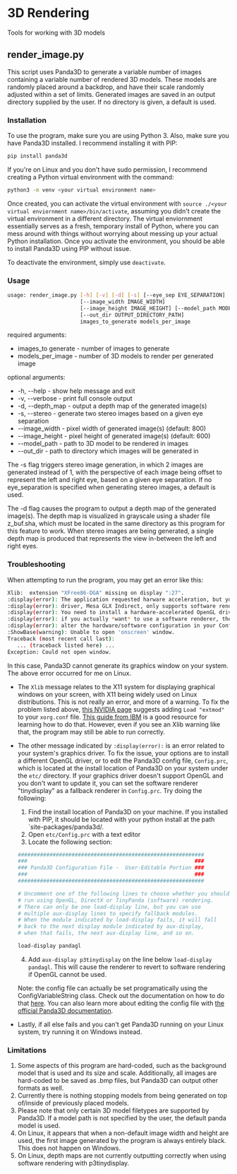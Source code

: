 # 3D Rendering
Tools for working with 3D models

## render_image.py
This script uses Panda3D to generate a variable number of images containing a variable number of rendered 3D models.
These models are randomly placed around a backdrop, and have their scale randomly adjusted within a set of limits.
Generated images are saved in an output directory supplied by the user. If no directory is given, a default is used.

### Installation
To use the program, make sure you are using Python 3. Also, make sure you have Panda3D installed. I recommend installing it with PIP:

```bash
pip install panda3d 
```

If you're on Linux and you don't have sudo permission, I recommend creating a Python virtual environment with the command:

```bash
python3 -m venv <your virtual environment name>
```

Once created, you can activate the virtual environment with `source ./<your virtual enviornment name>/bin/activate`, assuming you didn't create the virtual environment in a different directory. The virtual enviornment essentially serves as a fresh, temporary install of Python, where you can mess around with things without worrying about messing up your actual Python installation. Once you activate the environment, you should be able to install Panda3D using PIP without issue.

To deactivate the environment, simply use `deactivate`.

### Usage

```bash
usage: render_image.py [-h] [-v] [-d] [-s] [--eye_sep EYE_SEPARATION]
                       [--image_width IMAGE_WIDTH]
                       [--image_height IMAGE_HEIGHT] [--model_path MODEL_PATH]
                       [--out_dir OUTPUT_DIRECTORY_PATH]
                       images_to_generate models_per_image
```

required arguments:
* images_to generate - number of images to generate
* models_per_image   - number of 3D models to render per generated image

optional arguments:
* -h, --help         - show help message and exit
* -v, --verbose      - print full console output
* -d, --depth_map    - output a depth map of the generated image(s)
* -s, --stereo       - generate two stereo images based on a given eye separation
* --image_width      - pixel width of generated image(s) (default: 800)
* --image_height     - pixel height of generated image(s) (default: 600)
* --model_path       - path to 3D model to be rendered in images
* --out_dir          - path to directory which images will be generated in

The -s flag triggers stereo image generation, in which 2 images are generated instead of 1, with the perspective 
of each image being offset to represent the left and right eye, based on a given eye separation. If no eye_separation
is specified when generating stereo images, a default is used.

The -d flag causes the program to output a depth map of the generated image(s). The depth map is visualized in grayscale
using a shader file z_buf.sha, which must be located in the same directory as this program for this feature to work.
When stereo images are being generated, a single depth map is produced that represents the view in-between the left
and right eyes.

### Troubleshooting
When attempting to run the program, you may get an error like this: 

```bash
Xlib:  extension "XFree86-DGA" missing on display ":27".
:display(error): The application requested harware acceleration, but your OpenGL
:display(error): driver, Mesa GLX Indirect, only supports software rendering.
:display(error): You need to install a hardware-accelerated OpenGL driver, or,
:display(error): if you actually *want* to use a software renderer, then
:display(error): alter the hardware/software configuration in your Config.prc file.
:ShowBase(warning): Unable to open 'onscreen' window.
Traceback (most recent call last):
   ... (traceback listed here) ...
Exception: Could not open window.
```
In this case, Panda3D cannot generate its graphics window on your system. The above error occurred for me on Linux.

* The `Xlib` message relates to the X11 system for displaying graphical windows on your screen, with X11 being widely used on Linux distributions. This is not really an error, and more of a warning. To fix the problem listed above, [this NVIDIA page](https://download.nvidia.com/XFree86/Linux-x86/177.68/README/chapter-07.html) suggests adding `Load "extmod"` to your `xorg.conf` file. [This guide from IBM](https://developer.ibm.com/technologies/linux/tutorials/l-lpic1-106-1/) is a good resource for learning how to do that. However, even if you see an Xlib warning like that, the program may still be able to run correctly.

* The other message indicated by `:display(error):` is an error related to your system's graphics driver. To fix the issue, your options are to install a different OpenGL driver, or to edit the Panda3D config file, `Config.prc`, which is located at the install location of Panda3D on your system under the `etc/` directory. If your graphics driver doesn't support OpenGL and you don't want to update it, you can set the software renderer "tinydisplay" as a fallback renderer in `Config.prc`. Try doing the following:

   1. Find the install location of Panda3D on your machine. If you installed with PIP, it should be located with your python install at the path `site-packages/panda3d/.
   2. Open `etc/Config.prc` with a text editor
   3. Locate the following section:
   ```bash
   ###########################################################
   ###                                                     ###
   ### Panda3D Configuration File -  User-Editable Portion ###
   ###                                                     ###
   ###########################################################

   # Uncomment one of the following lines to choose whether you should
   # run using OpenGL, DirectX or TinyPanda (software) rendering.
   # There can only be one load-display line, but you can use
   # multiple aux-display lines to specify fallback modules.
   # When the module indicated by load-display fails, it will fall
   # back to the next display module indicated by aux-display,
   # when that fails, the next aux-display line, and so on.

   load-display pandagl

   ```
   4. Add `aux-display p3tinydisplay` on the line below `load-display pandagl`. This will cause the renderer to revert to software rendering if OpenGL cannot be used.

   Note: the config file can actually be set programatically using the ConfigVariableString class. Check out the documentation on how to do that [here](https://docs.panda3d.org/1.10/python/programming/configuration/accessing-config-vars-in-a-program). You can also learn more about editing the config file with [the official Panda3D documentation](https://docs.panda3d.org/1.10/python/programming/configuration/configuring-panda3d).

* Lastly, if all else fails and you can't get Panda3D running on your Linux system, try running it on Windows instead.

### Limitations
1. Some aspects of this program are hard-coded, such as the background model that is used and its size and scale.
Additionally, all images are hard-coded to be saved as .bmp files, but Panda3D can output other formats as well.
2. Currently there is nothing stopping models from being generated on top of/inside of previously placed models.
3. Please note that only certain 3D model filetypes are supported by Panda3D. If a model path is not specified by the user, the default panda model is used.
4. On Linux, it appears that when a non-default image width and height are used, the first image generated by the program is always entirely black. This does not happen on Windows.
5. On Linux, depth maps are not currently outputting correctly when using software rendering with p3tinydisplay.
